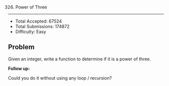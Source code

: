 326. Power of Three
---

- Total Accepted: 67524
- Total Submissions: 174872
- Difficulty: Easy


Problem
---
Given an integer, write a function to determine if it is a power of three.

**Follow up:**

Could you do it without using any loop / recursion?
